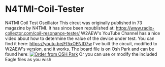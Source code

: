# N4TMI-Coil-Tester
N4TMI Coil Test Oscillator
This circut was originally published in 73 magazine by N4TMI. 
It has since been republished at: https://www.radio-collector.com/coil-resonance-tester/
W2AEW's YouTube Channel has a nice video about how to determine the value of the device under test.
You can find it here: https://youtu.be/Ff5xOENID7w
I've built the circuit, modified to W2AEW's version, and it works. The board file is on Osh Park and 
can be found here: <a href="https://oshpark.com/shared_projects/gx7Ixj44"><img src="https://oshpark.com/assets/badge-5b7ec47045b78aef6eb9d83b3bac6b1920de805e9a0c227658eac6e19a045b9c.png" alt="Order from OSH Park"></img></a>
Or you can use or modify the included Eagle files as you wish
